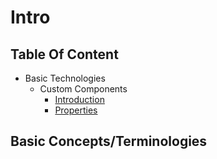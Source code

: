 # Intro

## Table Of Content

- Basic Technologies
  - Custom Components
    - [Introduction](/Basic-Technologies/Custom-Components/Intro.md)
    - [Properties](/Basic-Technologies/Custom-Components/Properties.md)

## Basic Concepts/Terminologies

